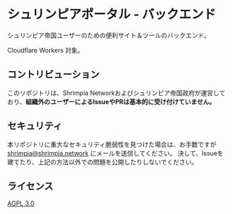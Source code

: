 # シュリンピアポータル - バックエンド

シュリンピア帝国ユーザーのための便利サイト＆ツールのバックエンド。

Cloudflare Workers 対象。

## コントリビューション

このリポジトリは、Shrimpia Networkおよびシュリンピア帝国政府が運営しており、**組織外のユーザーによるIssueやPRは基本的に受け付けていません。**

## セキュリティ

本リポジトリに重大なセキュリティ脆弱性を見つけた場合は、お手数ですが [shrimpia@shrimpia.network](mailto:shrimpia@shrimpia.network) にメールを送信してください。
決して、Issueを建てたり、上記の方法以外での問題を公開したりしないでください。

## ライセンス

[AGPL 3.0](LICENSE)
